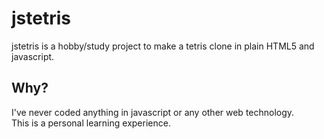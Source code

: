 # jstetris

jstetris is a hobby/study project to make a tetris clone in plain HTML5 and javascript.

## Why?

I've never coded anything in javascript or any other web technology.  
This is a personal learning experience.  
